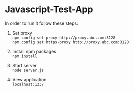 # Javascript-Test-App
In order to run it follow these steps:

1. Set proxy  
   `npm config set proxy http://proxy.abc.com:3128`  
   `npm config set https-proxy http://proxy.abc.com:3128`  

2. Install npm packages  
   `npm install`  

3. Start server  
   `node server.js`  

4. View application  
   `localhost:1337`  


